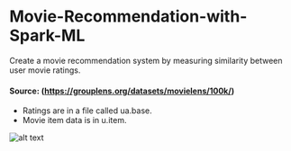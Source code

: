 

# Movie-Recommendation-with-Spark-ML
Create a movie recommendation system by measuring similarity between user movie ratings.

#### Source: (https://grouplens.org/datasets/movielens/100k/)
* Ratings are in a file called ua.base. 
* Movie item data is in u.item.

![alt text](https://imgur.com/m6JICIA.png)
